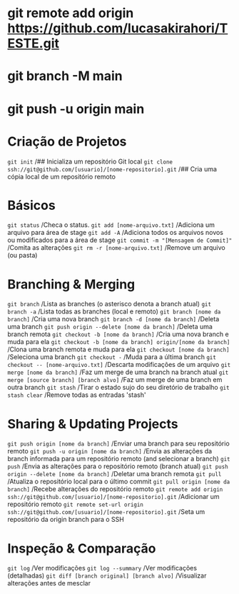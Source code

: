 # git remote add origin https://github.com/lucasakirahori/TESTE.git
# git branch -M main
# git push -u origin main


# Criação de Projetos

`git init` /## Inicializa um repositório Git local
`git clone ssh://git@github.com/[usuario]/[nome-repositorio].git` /## Cria uma cópia local de um repositório remoto

# Básicos

`git status` /Checa o status.
`git add [nome-arquivo.txt]` /Adiciona um arquivo para área de stage
`git add -A` /Adiciona todos os arquivos novos ou modificados para a área de stage
`git commit -m "[Mensagem de Commit]"` /Comita as alterações
`git rm -r [nome-arquivo.txt]` /Remove um arquivo (ou pasta)

# Branching & Merging

`git branch` /Lista as branches (o asterisco denota a branch atual)
`git branch -a` /Lista todas as branches (local e remoto)
`git branch [nome da branch]`	/Cria uma nova branch
`git branch -d [nome da branch]`	/Deleta uma branch
`git push origin --delete [nome da branch]`	/Deleta uma branch remota
`git checkout -b [nome da branch]`	/Cria uma nova branch e muda para ela
`git checkout -b [nome da branch] origin/[nome da branch]`	/Clona uma branch remota e muda para ela
`git checkout [nome da branch]`	/Seleciona uma branch
`git checkout -`	/Muda para a última branch
`git checkout -- [nome-arquivo.txt]`	/Descarta modificações de um arquivo
`git merge [nome da branch]`	/Faz um merge de uma branch na branch atual
`git merge [source branch] [branch alvo]`	/Faz um merge de uma branch em outra branch
`git stash`	/Tirar o estado sujo do seu diretório de trabalho
`git stash clear`	/Remove todas as entradas 'stash'

# Sharing & Updating Projects

`git push origin [nome da branch]`	/Enviar uma branch para seu repositório remoto
`git push -u origin [nome da branch]`	/Envia as alterações da branch informada para um repositório remoto (and selecionar a branch)
`git push`	/Envia as alterações para o repositório remoto (branch atual)
`git push origin --delete [nome da branch]`	/Deletar uma branch remota
`git pull`	/Atualiza o repositório local para o último commit
`git pull origin [nome da branch]`	/Recebe alterações do repositório remoto
`git remote add origin ssh://git@github.com/[usuario]/[nome-repositorio].git`	/Adicionar um repositório remoto
`git remote set-url origin ssh://git@github.com/[usuario]/[nome-repositorio].git`	/Seta um repositório da origin branch para o SSH

# Inspeção & Comparação

`git log`	/Ver modificações
`git log --summary`	/Ver modificações (detalhadas)
`git diff [branch original] [branch alvo]`	/Visualizar alterações antes de mesclar
